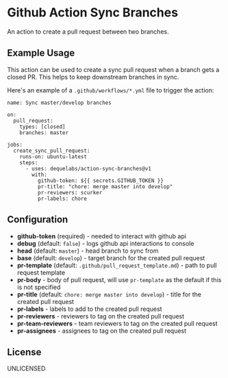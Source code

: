 # Github Action Sync Branches

An action to create a pull request between two branches.

## Example Usage

This action can be used to create a sync pull request when a branch gets a closed PR. This helps to keep downstream branches in sync.

Here's an example of a `.github/workflows/*.yml` file to trigger the action:

```
name: Sync master/develop branches

on:
  pull_request:
    types: [closed]
    branches: master

jobs:
  create_sync_pull_request:
    runs-on: ubuntu-latest
    steps:
      - uses: dequelabs/action-sync-branches@v1
        with:
          github-token: ${{ secrets.GITHUB_TOKEN }}
          pr-title: "chore: merge master into develop"
          pr-reviewers: scurker
          pr-labels: chore
```

## Configuration

* **github-token** (required) - needed to interact with github api
* **debug** (default: `false`) - logs github api interactions to console
* **head** (default: `master`) - head branch to sync from
* **base** (default: `develop`) - target branch for the created pull request
* **pr-template** (default: `.github/pull_request_template.md`) - path to pull request template
* **pr-body** - body of pull request, will use `pr-template` as the default if this is not specified
* **pr-title** (default: `chore: merge master into develop`) - title for the created pull request
* **pr-labels** - labels to add to the created pull request
* **pr-reviewers** - reviewers to tag on the created pull request
* **pr-team-reviewers** - team reviewers to tag on the created pull request
* **pr-assignees** - assignees to tag on the created pull request

## License

UNLICENSED